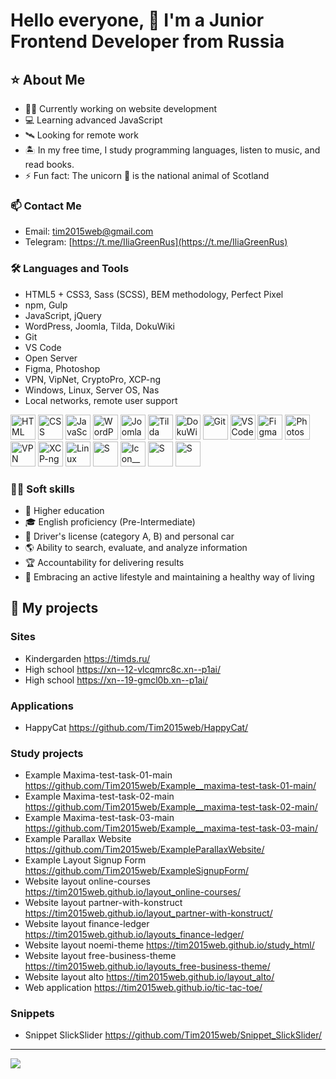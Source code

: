 # Hello everyone, 👋 I'm a Junior Frontend Developer from Russia

## ⭐ About Me

- 👨‍💻 Currently working on website development
- 💻 Learning advanced JavaScript
- 🛰️ Looking for remote work
- 🏝️ In my free time, I study programming languages, listen to music, and read books.
- ⚡ Fun fact: The unicorn 🦄 is the national animal of Scotland

### 📫 Contact Me

- Email: tim2015web@gmail.com
- Telegram: [https://t.me/IliaGreenRus](https://t.me/IliaGreenRus)

### 🛠️ Languages and Tools

- HTML5 + CSS3, Sass (SCSS), BEM methodology, Perfect Pixel
- npm, Gulp
- JavaScript, jQuery
- WordPress, Joomla, Tilda, DokuWiki
- Git
- VS Code
- Open Server
- Figma, Photoshop
- VPN, VipNet, CryptoPro, XCP-ng
- Windows, Linux, Server OS, Nas
- Local networks, remote user support

<div>
  <img src="https://upload.wikimedia.org/wikipedia/commons/6/61/HTML5_logo_and_wordmark.svg" title="HTML5" alt="HTML" height="40"/>
  <img src="https://upload.wikimedia.org/wikipedia/commons/d/d5/CSS3_logo_and_wordmark.svg" title="CSS3" alt="CSS" height="40"/>
  <img src="https://upload.wikimedia.org/wikipedia/commons/9/99/Unofficial_JavaScript_logo_2.svg" title="JavaScript" alt="JavaScript" height="40"/>
  <img src="https://upload.wikimedia.org/wikipedia/commons/0/09/Wordpress-Logo.svg" title="WordPress" alt="WordPress" height="40"/>
  <img src="https://cdn.worldvectorlogo.com/logos/joomla.svg" title="Joomla" alt="Joomla" height="40"/>
  <img src="https://upload.wikimedia.org/wikipedia/commons/d/d6/Tilda_Logo.png" title="Tilda" alt="Tilda" height="40"/>
  <img src="https://upload.wikimedia.org/wikipedia/commons/9/9d/Dokuwiki_logo.svg" title="DokuWiki" alt="DokuWiki" height="40"/>
  <img src="https://upload.wikimedia.org/wikipedia/commons/3/3f/Git_icon.svg" title="Git" alt="Git" height="40"/>
  <img src="https://upload.wikimedia.org/wikipedia/commons/9/9a/Visual_Studio_Code_1.35_icon.svg" title="VS Code" alt="VS Code" height="40"/>
  <img src="https://upload.wikimedia.org/wikipedia/commons/3/33/Figma-logo.svg" title="Figma" alt="Figma" height="40"/>
  <img src="https://upload.wikimedia.org/wikipedia/commons/a/af/Adobe_Photoshop_CC_icon.svg" title="Photoshop" alt="Photoshop" height="40"/>
  <img src="https://cdn.worldvectorlogo.com/logos/openvpn-2.svg" title="VPN" alt="VPN" height="40"/>
  <img src="https://xcp-ng.org/assets/img/mainlogo.png" title="XCP-ng" alt="XCP-ng" height="40"/>
  <img src="https://upload.wikimedia.org/wikipedia/commons/f/f1/Icons8_flat_linux.svg" title="Linux" alt="Linux" height="40"/>
  <img src="https://upload.wikimedia.org/wikipedia/commons/thumb/9/96/Sass_Logo_Color.svg/1024px-Sass_Logo_Color.svg.png" title="SASS" alt="S" height="40"/>
  <img src="https://upload.wikimedia.org/wikipedia/commons/d/db/Npm-logo.svg" title="npm" alt="Icon__npm" height="40"/>
  <img src="https://raw.githubusercontent.com/gulpjs/artwork/master/gulp-2x.png" title="Icon__Gulp" alt="S" height="40"/>
  <img src="https://e7.pngegg.com/pngimages/271/958/png-clipart-1st-century-logo-brand-electric-motor-jquery-icon-blue-text.png" title="Icon__jQuery" alt="S" height="40"/>
</div>

### 🏄‍♂️ Soft skills

- 🏫 Higher education
- 🎓 English proficiency (Pre-Intermediate)
- 🚗 Driver's license (category A, B) and personal car
- 🌎 Ability to search, evaluate, and analyze information
- 🏆 Accountability for delivering results
- 🥋 Embracing an active lifestyle and maintaining a healthy way of living

## 💼 My projects

### Sites
- Kindergarden https://timds.ru/
- High school https://xn--12-vlcqmrc8c.xn--p1ai/
- High school https://xn--19-gmcl0b.xn--p1ai/

### Applications
- HappyCat https://github.com/Tim2015web/HappyCat/

### Study projects

- Example Maxima-test-task-01-main https://github.com/Tim2015web/Example__maxima-test-task-01-main/
- Example Maxima-test-task-02-main https://github.com/Tim2015web/Example__maxima-test-task-02-main/
- Example Maxima-test-task-03-main https://github.com/Tim2015web/Example__maxima-test-task-03-main/
- Example Parallax Website https://github.com/Tim2015web/ExampleParallaxWebsite/
- Example Layout Signup Form https://github.com/Tim2015web/ExampleSignupForm/
- Website layout online-courses https://tim2015web.github.io/layout_online-courses/
- Website layout partner-with-konstruct https://tim2015web.github.io/layout_partner-with-konstruct/
- Website layout finance-ledger https://tim2015web.github.io/layouts_finance-ledger/
- Website layout noemi-theme https://tim2015web.github.io/study_html/
- Website layout free-business-theme https://tim2015web.github.io/layouts_free-business-theme/
- Website layout alto https://tim2015web.github.io/layout_alto/
- Web application https://tim2015web.github.io/tic-tac-toe/

### Snippets

- Snippet SlickSlider https://github.com/Tim2015web/Snippet_SlickSlider/


---

![](https://github-profile-summary-cards.vercel.app/api/cards/profile-details?username=Tim2015web&theme=default)

<!--
// Эмодзи
https://github.com/ikatyang/emoji-cheat-sheet/blob/master/README.md
-->
